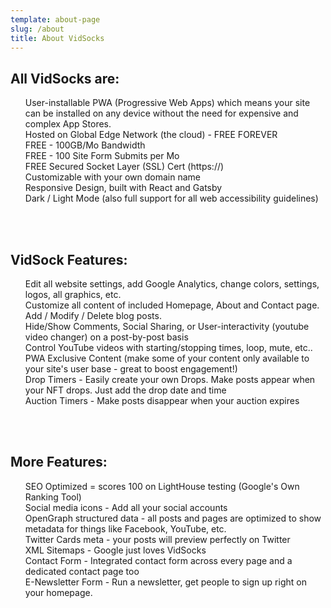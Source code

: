 ```yaml
---
template: about-page
slug: /about
title: About VidSocks
---
```


<h2 style="font-size:150%">All VidSocks are:</h2>
          
<ul className="featurelist" style="list-style-type:none">
<li>User-installable PWA (Progressive Web Apps) which means your site can be installed on any device without the need for expensive and complex App Stores.</li>
<li>Hosted on Global Edge Network (the cloud) - FREE FOREVER</li>
<li>FREE - 100GB/Mo Bandwidth</li>
<li>FREE - 100 Site Form Submits per Mo</li>
<li>FREE Secured Socket Layer (SSL) Cert (https://)</li>
<li>Customizable with your own domain name</li>
<li>Responsive Design, built with React and Gatsby</li>
<li>Dark / Light Mode (also full support for all web accessibility guidelines)</li>

</ul>
<br />
<br />

<h2 style="font-size:150%">VidSock Features:</h2>

<ul className="featurelist" style="list-style-type:none">
<li>Edit all website settings, add Google Analytics, change colors, settings, logos, all graphics, etc.</li>

<li>Customize all content of included Homepage, About and Contact page. Add / Modify / Delete blog posts.</li>

<li>Hide/Show Comments, Social Sharing, or User-interactivity (youtube video changer) on a post-by-post basis</li>

<li>Control YouTube videos with starting/stopping times, loop, mute, etc..</li>

<li>PWA Exclusive Content (make some of your content only available to your site's user base - great to boost engagement!)</li>

<li>Drop Timers - Easily create your own Drops. Make posts appear when your NFT drops. Just add the drop date and time</li>

<li>Auction Timers - Make posts disappear when your auction expires</li>

</ul>
<br />
<br />

<h2 style="font-size:150%">More Features:</h2>
        <ul className="featurelist" style="list-style-type:none">
        

<li>SEO Optimized = scores 100 on LightHouse testing (Google's Own Ranking Tool)</li>

<li>Social media icons - Add all your social accounts</li>

<li>OpenGraph structured data - all posts and pages are optimized to show metadata for things like Facebook, YouTube, etc.</li>

<li>Twitter Cards meta - your posts will preview perfectly on Twitter</li>

<li>XML Sitemaps - Google just loves VidSocks</li>

<li>Contact Form - Integrated contact form across every page and a dedicated contact page too</li>

<li>E-Newsletter Form - Run a newsletter, get people to sign up right on your homepage.</li>
</ul>